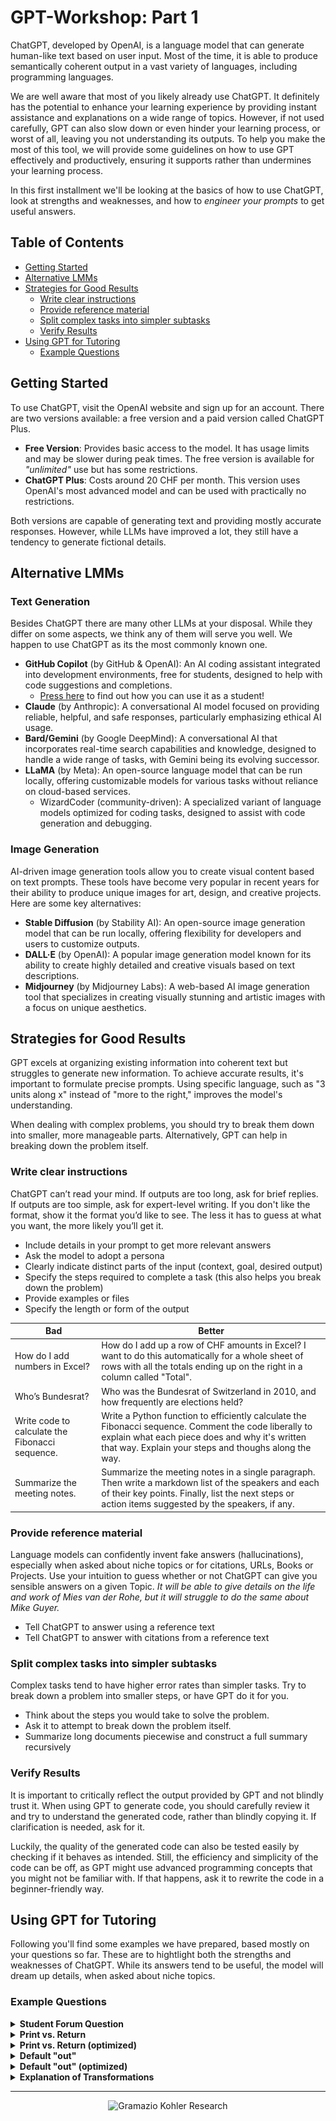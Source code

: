 # GPT-Workshop: Part 1
ChatGPT, developed by OpenAI, is a language model that can generate human-like text based on user input. Most of the time, it is able to produce semantically coherent output in a vast variety of languages, including programming languages.

We are well aware that most of you likely already use ChatGPT. It definitely has the potential to enhance your learning experience by providing instant assistance and explanations on a wide range of topics. However, if not used carefully, GPT can also slow down or even hinder your learning process, or worst of all, leaving you not understanding its outputs. To help you make the most of this tool, we will provide some guidelines on how to use GPT effectively and productively, ensuring it supports rather than undermines your learning process.

In this first installment we'll be looking at the basics of how to use ChatGPT, look at strengths and weaknesses, and how to *engineer your prompts* to get useful answers.

## Table of Contents

* [Getting Started ](#getting-started)
* [Alternative LMMs](#alternative-lmms)
* [Strategies for Good Results](#strategies-for-good-results)
  + [Write clear instructions](#write-clear-instructions)
  + [Provide reference material](#provide-reference-material)
  + [Split complex tasks into simpler subtasks](#split-complex-tasks-into-simpler-subtasks)
  + [Verify Results](#verify-results)
* [Using GPT for Tutoring](#using-gpt-for-tutoring)
  + [Example Questions](#example-questions)

## Getting Started 

To use ChatGPT, visit the OpenAI website and sign up for an account. There are two versions available: a free version and a paid version called ChatGPT Plus.

- **Free Version**: Provides basic access to the model. It has usage limits and may be slower during peak times. The free version is available for *"unlimited"* use but has some restrictions.
- **ChatGPT Plus**: Costs around 20 CHF per month. This version uses OpenAI's most advanced model and can be used with practically no restrictions.

Both versions are capable of generating text and providing mostly accurate responses. However, while LLMs have improved a lot, they still have a tendency to generate fictional details.

## Alternative LMMs

### Text Generation

Besides ChatGPT there are many other LLMs at your disposal. While they differ on some aspects, we think any of them will serve you well. We happen to use ChatGPT as its the most commonly known one. 

* **GitHub Copilot** (by GitHub & OpenAI): An AI coding assistant integrated into development environments, free for students, designed to help with code suggestions and completions.
  * [Press here](/getting-started/github-copilot/README.md) to find out how you can use it as a student!
* **Claude** (by Anthropic): A conversational AI model focused on providing reliable, helpful, and safe responses, particularly emphasizing ethical AI usage.
* **Bard/Gemini** (by Google DeepMind): A conversational AI that incorporates real-time search capabilities and knowledge, designed to handle a wide range of tasks, with Gemini being its evolving successor.
* **LLaMA** (by Meta): An open-source language model that can be run locally, offering customizable models for various tasks without reliance on cloud-based services.
  * WizardCoder (community-driven): A specialized variant of language models optimized for coding tasks, designed to assist with code generation and debugging.

### Image Generation

AI-driven image generation tools allow you to create visual content based on text prompts. These tools have become very popular in recent years for their ability to produce unique images for art, design, and creative projects. Here are some key alternatives:

- **Stable Diffusion** (by Stability AI): An open-source image generation model that can be run locally, offering flexibility for developers and users to customize outputs.
- **DALL·E** (by OpenAI): A popular image generation model known for its ability to create highly detailed and creative visuals based on text descriptions.
- **Midjourney** (by Midjourney Labs): A web-based AI image generation tool that specializes in creating visually stunning and artistic images with a focus on unique aesthetics.

## Strategies for Good Results

GPT excels at organizing existing information into coherent text but struggles to generate new information. To achieve accurate results, it's important to formulate precise prompts. Using specific language, such as "3 units along x" instead of "more to the right," improves the model's understanding.

When dealing with complex problems, you should try to break them down into smaller, more manageable parts. Alternatively, GPT can help in breaking down the problem itself.


### Write clear instructions
ChatGPT can’t read your mind. If outputs are too long, ask for brief replies. If outputs are too simple, ask for expert-level writing. If you don't like the format, show it the format you’d like to see. The less it has to guess at what you want, the more likely you’ll get it.

* Include details in your prompt to get more relevant answers
* Ask the model to adopt a persona
* Clearly indicate distinct parts of the input (context, goal, desired output)
* Specify the steps required to complete a task (this also helps you break down the problem)
* Provide examples or files
* Specify the length or form of the output

| Bad                            | Better                  |
|-----                           |--------                 |
| How do I add numbers in Excel? | How do I add up a row of CHF amounts in Excel? I want to do this automatically for a whole sheet of rows with all the totals ending up on the right in a column called "Total".                   |
| Who’s Bundesrat?              | Who was the Bundesrat of Switzerland in 2010, and how frequently are elections held?                             |
| Write code to calculate the Fibonacci sequence. | Write a Python function to efficiently calculate the Fibonacci sequence. Comment the code liberally to explain what each piece does and why it's written that way. Explain your steps and thoughs along the way.      |
| Summarize the meeting notes.  | Summarize the meeting notes in a single paragraph. Then write a markdown list of the speakers and each of their key points. Finally, list the next steps or action items suggested by the speakers, if any. |

### Provide reference material

Language models can confidently invent fake answers (hallucinations), especially when asked about niche topics or for citations, URLs, Books or Projects. Use your intuition to guess whether or not ChatGPT can give you sensible answers on a given Topic. *It will be able to give details on the life and work of Mies van der Rohe, but it will struggle to do the same about Mike Guyer.*

- Tell ChatGPT to answer using a reference text
- Tell ChatGPT to answer with citations from a reference text

### Split complex tasks into simpler subtasks

Complex tasks tend to have higher error rates than simpler tasks. Try to break down a problem into smaller steps, or have GPT do it for you.

- Think about the steps you would take to solve the problem.
- Ask it to attempt to break down the problem itself.
- Summarize long documents piecewise and construct a full summary recursively

### Verify Results

It is important to critically reflect the output provided by GPT and not blindly trust it. When using GPT to generate code, you should carefully review it and try to understand the generated code, rather than blindly copying it. If clarification is needed, ask for it.

Luckily, the quality of the generated code can also be tested easily by checking if it behaves as intended. Still, the efficiency and simplicity of the code can be off, as GPT might use advanced programming concepts that you might not be familiar with. If that happens, ask it to rewrite the code in a beginner-friendly way.

## Using GPT for Tutoring

Following you'll find some examples we have prepared, based mostly on your questions so far. These are to hightlight both the strengths and weaknesses of ChatGPT. While its answers tend to be useful, the model will dream up details, when asked about niche topics.

<!-- ### Prompt Optimization

The goal is to get answers in a format and length that you can work with best. So we want to specify as much as possible to get exactly the response we're looking for

<details>
  <summary><b> Minimalist Prompt </b></summary>

  Here you see a very bare prompt. Lacking context, purpose or any other specifications. Therefore ChatGPT will try to cover everything and will output a long-winded answer. It will assume a level of knowledge and use language accordingly.


![AskingQuestions1](./images/GPT-tutoring_prompt-1.jpg)

</details>

<details>
  <summary><b> Better Prompt </b></summary>

![AskingQuestions1](./images/GPT-tutoring_prompt-2.jpg)

</details>

<details>
  <summary><b> Good Prompt </b></summary>

![AskingQuestions1](./images/GPT-tutoring_prompt-3.jpg)

</details> -->

### Example Questions

<details>
  <summary><b> Student Forum Question </b></summary>

![Forum Question](./images/GPT-tutoring_prompt-5.jpg)

</details>

<details>
  <summary><b> Print vs. Return </b></summary>

![Print vs Return](./images/GPT-tutoring_prompt-7.jpg)

</details>

<details>
  <summary><b> Print vs. Return (optimized) </b></summary>

![Print vs Return 2](./images/GPT-tutoring_prompt-8.jpg)

</details>

<details>
  <summary><b> Default "out" </b></summary>

![Default "out"](./images/GPT-tutoring_prompt-9.jpg)

</details>

<details>
  <summary><b> Default "out" (optimized) </b></summary>

![Default "out" 2](./images/GPT-tutoring_prompt-10.jpg)

</details>

<details>
  <summary><b> Explanation of Transformations </b></summary>

![Transformations](./images/GPT-tutoring_prompt-11.jpg)

</details>


---

<p align="middle">
<img src="..//../.static/gkr-logo.png" alt="Gramazio Kohler Research" height="150"/>
</p>